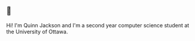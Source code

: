## 👋 

Hi! I'm Quinn Jackson and I'm a second year computer science student at the University of Ottawa. 